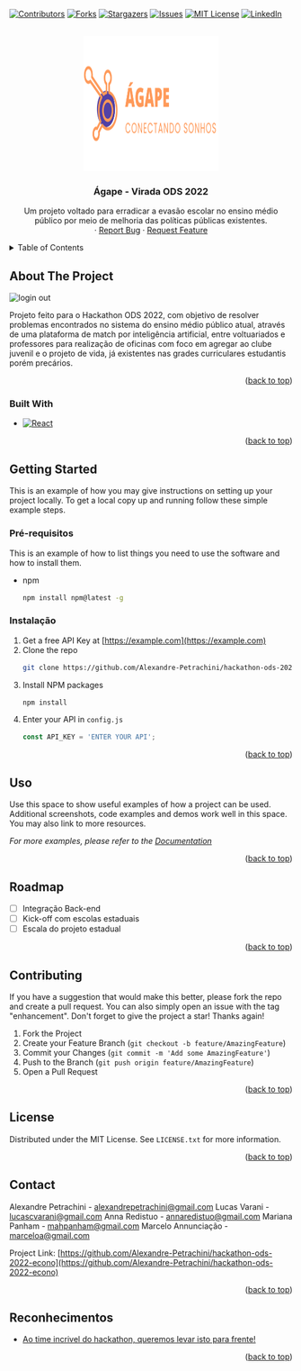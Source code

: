 <div id="top"></div>
<!--
*** Thanks for checking out the Best-README-Template. If you have a suggestion
*** that would make this better, please fork the repo and create a pull request
*** or simply open an issue with the tag "enhancement".
*** Don't forget to give the project a star!
*** Thanks again! Now go create something AMAZING! :D
-->



<!-- PROJECT SHIELDS -->
<!--
*** I'm using markdown "reference style" links for readability.
*** Reference links are enclosed in brackets [ ] instead of parentheses ( ).
*** See the bottom of this document for the declaration of the reference variables
*** for contributors-url, forks-url, etc. This is an optional, concise syntax you may use.
*** https://www.markdownguide.org/basic-syntax/#reference-style-links
-->
[![Contributors][contributors-shield]][contributors-url]
[![Forks][forks-shield]][forks-url]
[![Stargazers][stars-shield]][stars-url]
[![Issues][issues-shield]][issues-url]
[![MIT License][license-shield]][license-url]
[![LinkedIn][linkedin-shield]][linkedin-url]



<!-- PROJECT LOGO -->
<br />
<div align="center">
  <a href="https://github.com/Alexandre-Petrachini/hackathon-ods-2022-econo">
    <img src="images/logo.png" alt="Logo" width="240" height="240">
  </a>

<h3 align="center">Ágape - Virada ODS 2022</h3>

  <p align="center">
    Um projeto voltado para erradicar a evasão escolar no ensino médio público por meio de melhoria das políticas públicas existentes.
    <br />
    ·
    <a href="https://github.com/Alexandre-Petrachini/hackathon-ods-2022-econo/issues">Report Bug</a>
    ·
    <a href="https://github.com/Alexandre-Petrachini/hackathon-ods-2022-econo/issues">Request Feature</a>
  </p>
</div>



<!-- TABLE OF CONTENTS -->
<details>
  <summary>Table of Contents</summary>
  <ol>
    <li>
      <a href="#about-the-project">About The Project</a>
      <ul>
        <li><a href="#built-with">Built With</a></li>
      </ul>
    </li>
    <li>
      <a href="#getting-started">Getting Started</a>
      <ul>
        <li><a href="#prerequisites">Prerequisites</a></li>
        <li><a href="#installation">Installation</a></li>
      </ul>
    </li>
    <li><a href="#usage">Usage</a></li>
    <li><a href="#roadmap">Roadmap</a></li>
    <li><a href="#contributing">Contributing</a></li>
    <li><a href="#license">License</a></li>
    <li><a href="#contact">Contact</a></li>
    <li><a href="#acknowledgments">Acknowledgments</a></li>
  </ol>
</details>



<!-- ABOUT THE PROJECT -->
## About The Project

![login out](https://user-images.githubusercontent.com/36488039/178151491-ad32714c-6a05-414f-81b3-345755f630f4.png)


Projeto feito para o Hackathon ODS 2022, com objetivo de resolver problemas encontrados no sistema do ensino 
médio público atual, através de uma plataforma de match por inteligência artificial, entre voltuariados e professores para realização de oficinas
com foco em agregar ao clube juvenil e o projeto de vida, já existentes nas grades curriculares estudantis porém precários. 

<p align="right">(<a href="#top">back to top</a>)</p>



### Built With

* [![React][React.js]][React-url]

<p align="right">(<a href="#top">back to top</a>)</p>



<!-- GETTING STARTED -->
## Getting Started

This is an example of how you may give instructions on setting up your project locally.
To get a local copy up and running follow these simple example steps.

### Pré-requisitos

This is an example of how to list things you need to use the software and how to install them.
* npm
  ```sh
  npm install npm@latest -g
  ```

### Instalação

1. Get a free API Key at [https://example.com](https://example.com)
2. Clone the repo
   ```sh
   git clone https://github.com/Alexandre-Petrachini/hackathon-ods-2022-econo.git
   ```
3. Install NPM packages
   ```sh
   npm install
   ```
4. Enter your API in `config.js`
   ```js
   const API_KEY = 'ENTER YOUR API';
   ```

<p align="right">(<a href="#top">back to top</a>)</p>



<!-- USAGE EXAMPLES -->
## Uso

Use this space to show useful examples of how a project can be used. Additional screenshots, code examples and demos work well in this space. You may also link to more resources.

_For more examples, please refer to the [Documentation](https://example.com)_

<p align="right">(<a href="#top">back to top</a>)</p>



<!-- ROADMAP -->
## Roadmap

- [ ] Integração Back-end
- [ ] Kick-off com escolas estaduais
- [ ] Escala do projeto estadual

<p align="right">(<a href="#top">back to top</a>)</p>



<!-- CONTRIBUTING -->
## Contributing

If you have a suggestion that would make this better, please fork the repo and create a pull request. You can also simply open an issue with the tag "enhancement".
Don't forget to give the project a star! Thanks again!

1. Fork the Project
2. Create your Feature Branch (`git checkout -b feature/AmazingFeature`)
3. Commit your Changes (`git commit -m 'Add some AmazingFeature'`)
4. Push to the Branch (`git push origin feature/AmazingFeature`)
5. Open a Pull Request

<p align="right">(<a href="#top">back to top</a>)</p>



<!-- LICENSE -->
## License

Distributed under the MIT License. See `LICENSE.txt` for more information.

<p align="right">(<a href="#top">back to top</a>)</p>



<!-- CONTACT -->
## Contact

Alexandre Petrachini - alexandrepetrachini@gmail.com
Lucas Varani - lucascvarani@gmail.com
Anna Redistuo - annaredistuo@gmail.com
Mariana Panham - mahpanham@gmail.com
Marcelo Annunciação - marceloa@gmail.com

Project Link: [https://github.com/Alexandre-Petrachini/hackathon-ods-2022-econo](https://github.com/Alexandre-Petrachini/hackathon-ods-2022-econo)

<p align="right">(<a href="#top">back to top</a>)</p>



<!-- ACKNOWLEDGMENTS -->
## Reconhecimentos

* [Ao time incrivel do hackathon, queremos levar isto para frente!]()

<p align="right">(<a href="#top">back to top</a>)</p>



<!-- MARKDOWN LINKS & IMAGES -->
<!-- https://www.markdownguide.org/basic-syntax/#reference-style-links -->
[contributors-shield]: https://img.shields.io/github/contributors/Alexandre-Petrachini/hackathon-ods-2022-econo.svg?style=for-the-badge
[contributors-url]: https://github.com/Alexandre-Petrachini/hackathon-ods-2022-econo/graphs/contributors
[forks-shield]: https://img.shields.io/github/forks/Alexandre-Petrachini/hackathon-ods-2022-econo.svg?style=for-the-badge
[forks-url]: https://github.com/Alexandre-Petrachini/hackathon-ods-2022-econo/network/members
[stars-shield]: https://img.shields.io/github/stars/Alexandre-Petrachini/hackathon-ods-2022-econo.svg?style=for-the-badge
[stars-url]: https://github.com/Alexandre-Petrachini/hackathon-ods-2022-econo/stargazers
[issues-shield]: https://img.shields.io/github/issues/Alexandre-Petrachini/hackathon-ods-2022-econo.svg?style=for-the-badge
[issues-url]: https://github.com/Alexandre-Petrachini/hackathon-ods-2022-econo/issues
[license-shield]: https://img.shields.io/github/license/Alexandre-Petrachini/hackathon-ods-2022-econo.svg?style=for-the-badge
[license-url]: https://github.com/Alexandre-Petrachini/hackathon-ods-2022-econo/blob/master/LICENSE.txt
[linkedin-shield]: https://img.shields.io/badge/-LinkedIn-black.svg?style=for-the-badge&logo=linkedin&colorB=555
[linkedin-url]: https://www.linkedin.com/in/alexandre-petrachini/
[product-screenshot]: images/screenshot.png
[Next.js]: https://img.shields.io/badge/next.js-000000?style=for-the-badge&logo=nextdotjs&logoColor=white
[Next-url]: https://nextjs.org/
[React.js]: https://img.shields.io/badge/React-20232A?style=for-the-badge&logo=react&logoColor=61DAFB
[React-url]: https://reactjs.org/
[Vue.js]: https://img.shields.io/badge/Vue.js-35495E?style=for-the-badge&logo=vuedotjs&logoColor=4FC08D
[Vue-url]: https://vuejs.org/
[Angular.io]: https://img.shields.io/badge/Angular-DD0031?style=for-the-badge&logo=angular&logoColor=white
[Angular-url]: https://angular.io/
[Svelte.dev]: https://img.shields.io/badge/Svelte-4A4A55?style=for-the-badge&logo=svelte&logoColor=FF3E00
[Svelte-url]: https://svelte.dev/
[Laravel.com]: https://img.shields.io/badge/Laravel-FF2D20?style=for-the-badge&logo=laravel&logoColor=white
[Laravel-url]: https://laravel.com
[Bootstrap.com]: https://img.shields.io/badge/Bootstrap-563D7C?style=for-the-badge&logo=bootstrap&logoColor=white
[Bootstrap-url]: https://getbootstrap.com
[JQuery.com]: https://img.shields.io/badge/jQuery-0769AD?style=for-the-badge&logo=jquery&logoColor=white
[JQuery-url]: https://jquery.com 
